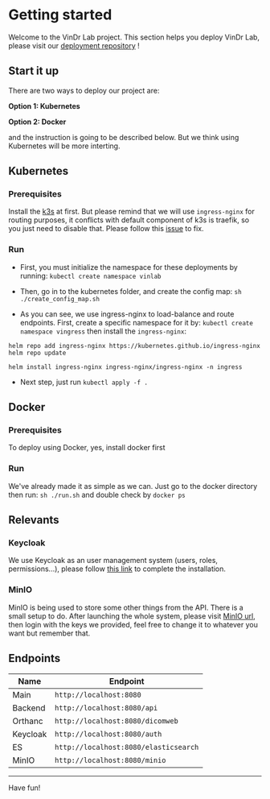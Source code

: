 # Getting started

Welcome to the VinDr Lab project. This section helps you deploy VinDr Lab, please visit our [deployment repository](https://github.com/vinbigdata-medical/vindr-lab-deployment) !

## Start it up

There are two ways to deploy our project are:

**Option 1: Kubernetes**

**Option 2: Docker**

and the instruction is going to be described below. But we think using Kubernetes will be more interting.

## Kubernetes

### Prerequisites

Install the <a href="https://k3s.io/">k3s</a> at first. But please remind that we will use `ingress-nginx` for routing purposes, it conflicts with default component of k3s is traefik, so you just need to disable that. Please follow this <a href="https://github.com/k3s-io/k3s/issues/1160" target="_top">issue</a> to fix.

### Run

- First, you must initialize the namespace for these deployments by running: `kubectl create namespace vinlab`

- Then, go in to the kubernetes folder, and create the config map: `sh ./create_config_map.sh`

- As you can see, we use ingress-nginx to load-balance and route endpoints.
  First, create a specific namespace for it by: `kubectl create namespace vingress` then install the `ingress-nginx`:

```
helm repo add ingress-nginx https://kubernetes.github.io/ingress-nginx
helm repo update

helm install ingress-nginx ingress-nginx/ingress-nginx -n ingress
```

- Next step, just run `kubectl apply -f .`

## Docker

### Prerequisites

To deploy using Docker, yes, install docker first

### Run

We've already made it as simple as we can. Just go to the docker directory then run: `sh ./run.sh` and double check by `docker ps`

## Relevants

### Keycloak

We use Keycloak as an user management system (users, roles, permissions...), please follow [this link](KEYCLOAK.md) to complete the installation.

### MinIO

MinIO is being used to store some other things from the API. There is a small setup to do. After launching the whole system, please visit [MinIO url](http://localhost:8080/minio), then login with the keys we provided, feel free to change it to whatever you want but remember that.

## Endpoints

| Name     | Endpoint                              |
| -------- | ------------------------------------- |
| Main     | `http://localhost:8080`               |
| Backend  | `http://localhost:8080/api`           |
| Orthanc  | `http://localhost:8080/dicomweb`      |
| Keycloak | `http://localhost:8080/auth`          |
| ES       | `http://localhost:8080/elasticsearch` |
| MinIO    | `http://localhost:8080/minio`         |

---

Have fun!

&nbsp;